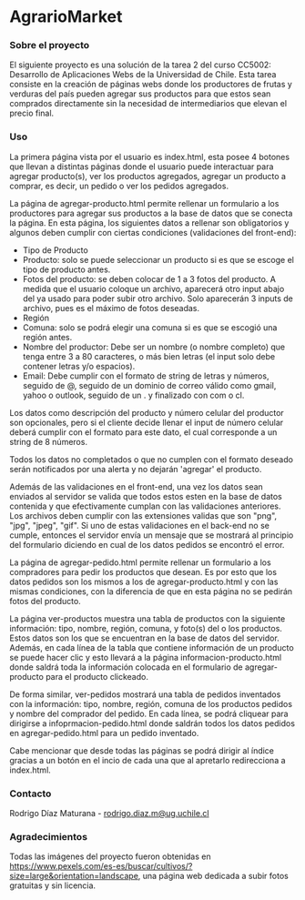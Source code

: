 # AgrarioMarket
### Sobre el proyecto

El siguiente proyecto es una solución de la tarea 2 del curso CC5002: Desarrollo de Aplicaciones Webs de la Universidad de Chile. Esta tarea consiste en la creación de páginas webs donde los productores de frutas y verduras del país pueden agregar sus productos para que estos sean comprados directamente sin la necesidad de intermediarios que elevan el precio final.

### Uso

La primera página vista por el usuario es index.html, esta posee 4 botones que llevan a distintas páginas donde el usuario puede interactuar para agregar producto(s), ver los productos agregados, agregar un producto a comprar, es decir, un pedido o ver los pedidos agregados. 

La página de agregar-producto.html permite rellenar un formulario a los productores para agregar sus productos a la base de datos que se conecta la página. En esta página, los siguientes datos a rellenar son obligatorios y algunos deben cumplir con ciertas condiciones (validaciones del front-end):
* Tipo de Producto
* Producto: solo se puede seleccionar un producto si es que se escoge el tipo de producto antes.
* Fotos del producto: se deben colocar de 1 a 3 fotos del producto. A medida que el usuario coloque un archivo, aparecerá otro input abajo del ya usado para poder subir otro archivo. Solo aparecerán 3 inputs de archivo, pues es el máximo de fotos deseadas.
* Región
* Comuna: solo se podrá elegir una comuna si es que se escogió una región antes.
* Nombre del productor: Debe ser un nombre (o nombre completo) que tenga entre 3 a 80 caracteres, o más bien letras (el input solo debe contener letras y/o espacios).
* Email: Debe cumplir con el formato de string de letras y números, seguido de @, seguido de un dominio de correo válido como gmail, yahoo o outlook, seguido de un . y finalizado con com o cl.

Los datos como descripción del producto y número celular del productor son opcionales, pero si el cliente decide llenar el input de número celular deberá cumplir con el formato para este dato, el cual corresponde a un string de 8 números.

Todos los datos no completados o que no cumplen con el formato deseado serán notificados por una alerta y no dejarán 'agregar' el producto.

Además de las validaciones en el front-end, una vez los datos sean enviados al servidor se valida que todos estos esten en la base de datos contenida y que efectivamente cumplan con las validaciones anteriores. Los archivos deben cumplir con las extensiones validas que son "png", "jpg", "jpeg", "gif". Si uno de estas validaciones en el back-end no se cumple, entonces el servidor envía un mensaje que se mostrará al principio del formulario diciendo en cual de los datos pedidos se encontró el error.

La página de agregar-pedido.html permite rellenar un formulario a los compradores para pedir los productos que desean. Es por esto que los datos pedidos son los mismos a los de agregar-producto.html y con las mismas condiciones, con la diferencia de que en esta página no se pedirán fotos del producto.

La página ver-productos muestra una tabla de productos con la siguiente información: tipo, nombre, región, comuna, y foto(s) del o los productos. Estos datos son los que se encuentran en la base de datos del servidor. Además, en cada línea de la tabla que contiene información de un producto se puede hacer clic y esto llevará a la página informacion-producto.html donde saldrá toda la información colocada en el formulario de agregar-producto para el producto clickeado.

De forma similar, ver-pedidos mostrará una tabla de pedidos inventados con la información: tipo, nombre, región, comuna de los productos pedidos y nombre del comprador del pedido. En cada línea, se podrá cliquear para dirigirse a infoprmacion-pedido.html donde saldrán todos los datos pedidos en agregar-pedido.html para un pedido inventado.

Cabe mencionar que desde todas las páginas se podrá dirigir al índice gracias a un botón en el incio de cada una que al apretarlo redirecciona a index.html.

### Contacto
Rodrigo Díaz Maturana - rodrigo.diaz.m@ug.uchile.cl

### Agradecimientos
Todas las imágenes del proyecto fueron obtenidas en https://www.pexels.com/es-es/buscar/cultivos/?size=large&orientation=landscape, una página web dedicada a subir fotos gratuitas y sin licencia.